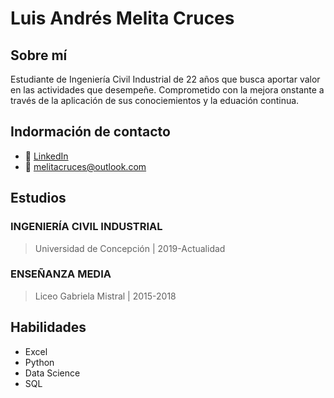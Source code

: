 # Luis Andrés Melita Cruces
## Sobre mí
Estudiante de Ingeniería Civil Industrial de 22 años que busca aportar valor en las actividades que desempeñe. Comprometido con la mejora onstante a través de la aplicación de sus conociemientos y la eduación continua.
## Indormación de contacto
* 💼 [LinkedIn](https://www.linkedin.com/in/melitacruces/)
* 📧 melitacruces@outlook.com
## Estudios
### **INGENIERÍA CIVIL INDUSTRIAL**
> Universidad de Concepción | 2019-Actualidad
### **ENSEÑANZA MEDIA**
> Liceo Gabriela Mistral | 2015-2018
## Habilidades
* Excel
* Python
* Data Science
* SQL